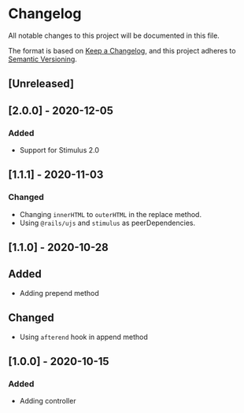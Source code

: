# Changelog
All notable changes to this project will be documented in this file.

The format is based on [Keep a Changelog](https://keepachangelog.com/en/1.0.0/),
and this project adheres to [Semantic Versioning](https://semver.org/spec/v2.0.0.html).

## [Unreleased]

## [2.0.0] - 2020-12-05

### Added

- Support for Stimulus 2.0

## [1.1.1] - 2020-11-03
### Changed
- Changing `innerHTML` to `outerHTML` in the replace method.
- Using `@rails/ujs` and `stimulus` as peerDependencies.

## [1.1.0] - 2020-10-28
## Added
- Adding prepend method

## Changed
- Using `afterend` hook in append method

## [1.0.0] - 2020-10-15

### Added

- Adding controller

